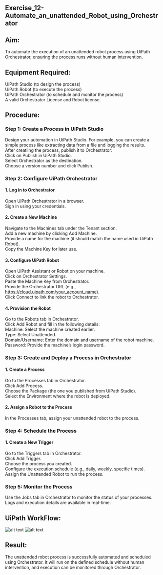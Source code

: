 ## Exercise_12-Automate_an_unattended_Robot_using_Orchestrator

## Aim:

To automate the execution of an unattended robot process using UiPath Orchestrator, ensuring the process runs without human intervention.

## Equipment Required:

UiPath Studio (to design the process)<br>
UiPath Robot (to execute the process)<br>
UiPath Orchestrator (to schedule and monitor the process)<br>
A valid Orchestrator License and Robot license.

## Procedure:

### Step 1: Create a Process in UiPath Studio

Design your automation in UiPath Studio. For example, you can create a simple process like extracting data from a file and logging the results.<br>
After creatiing the process, publish it to Orchestrator:<br>
Click on Publish in UiPath Studio.<br>
Select Orchestrator as the destination.<br>
Choose a version number and click Publish.

### Step 2: Configure UiPath Orchestrator

#### 1. Log in to Orchestrator

Open UiPath Orchestrator in a browser.<br>
Sign in using your credentials.<br>

#### 2. Create a New Machine

Navigate to the Machines tab under the Tenant section.<br>
Add a new machine by clicking Add Machine.<br>
Provide a name for the machine (it should match the name used in UiPath Robot).<br>
Copy the Machine Key for later use.

#### 3. Configure UiPath Robot

Open UiPath Assistant or Robot on your machine.<br>
Click on Orchestrator Settings.<br>
Paste the Machine Key from Orchestrator.<br>
Provide the Orchestrator URL (e.g., https://cloud.uipath.com/your_account_name).<br>
Click Connect to link the robot to Orchestrator.

#### 4. Provision the Robot

Go to the Robots tab in Orchestrator.<br>
Click Add Robot and fill in the following details:<br>
Machine: Select the machine created earlier.<br>
Type: Select Unattended.<br>
Domain/Username: Enter the domain and username of the robot machine.<br>
Password: Provide the machine’s login password.<br>

### Step 3: Create and Deploy a Process in Orchestrator

#### 1. Create a Process

Go to the Processes tab in Orchestrator.<br>
Click Add Process.<br>
Choose the Package (the one you published from UiPath Studio).<br>
Select the Environment where the robot is deployed.<br>

#### 2. Assign a Robot to the Process

In the Processes tab, assign your unattended robot to the process.<br>

### Step 4: Schedule the Process

#### 1. Create a New Trigger

Go to the Triggers tab in Orchestrator.<br>
Click Add Trigger.<br>
Choose the process you created.<br>
Configure the execution schedule (e.g., daily, weekly, specific times).<br>
Assign the Unattended Robot to run the process.

### Step 5: Monitor the Process

Use the Jobs tab in Orchestrator to monitor the status of your processes.<br>
Logs and execution details are available in real-time.

## UiPath WorkFlow:

![alt text](<img/Screenshot 2024-10-13 132421.png>)
![alt text](<img/Screenshot 2024-10-13 132341.png>)

## Result:

The unattended robot process is successfully automated and scheduled using Orchestrator. It will run on the defined schedule without human intervention, and execution can be monitored through Orchestrator.
